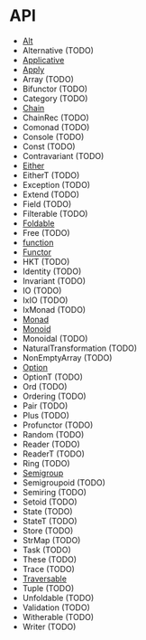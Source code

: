 # API

- [Alt](./Alt.md)
- Alternative (TODO)
- [Applicative](./Applicative.md)
- [Apply](./Apply.md)
- Array (TODO)
- Bifunctor (TODO)
- Category (TODO)
- [Chain](./Chain.md)
- ChainRec (TODO)
- Comonad (TODO)
- Console (TODO)
- Const (TODO)
- Contravariant (TODO)
- [Either](./Either.md)
- EitherT (TODO)
- Exception (TODO)
- Extend (TODO)
- Field (TODO)
- Filterable (TODO)
- [Foldable](./Foldable.md)
- Free (TODO)
- [function](./function.md)
- [Functor](./Functor.md)
- HKT (TODO)
- Identity (TODO)
- Invariant (TODO)
- IO (TODO)
- IxIO (TODO)
- IxMonad (TODO)
- [Monad](./Monad.md)
- [Monoid](./Monoid.md)
- Monoidal (TODO)
- NaturalTransformation (TODO)
- NonEmptyArray (TODO)
- [Option](./Option.md)
- OptionT (TODO)
- Ord (TODO)
- Ordering (TODO)
- Pair (TODO)
- Plus (TODO)
- Profunctor (TODO)
- Random (TODO)
- Reader (TODO)
- ReaderT (TODO)
- Ring (TODO)
- [Semigroup](./Semigroup.md)
- Semigroupoid (TODO)
- Semiring (TODO)
- Setoid (TODO)
- State (TODO)
- StateT (TODO)
- Store (TODO)
- StrMap (TODO)
- Task (TODO)
- These (TODO)
- Trace (TODO)
- [Traversable](./Traversable.md)
- Tuple (TODO)
- Unfoldable (TODO)
- Validation (TODO)
- Witherable (TODO)
- Writer (TODO)